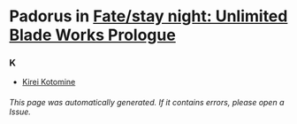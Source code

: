 # Padorus in [Fate/stay night: Unlimited Blade Works Prologue](https://myanimelist.net/anime/27821/Fate_stay_night__Unlimited_Blade_Works_Prologue)

### K
* [Kirei Kotomine](https://github.com/shadow578/Project-Padoru/blob/master/table-of-contents/characters/KireiKotomine.md)

###### This page was automatically generated. If it contains errors, please open a Issue.

